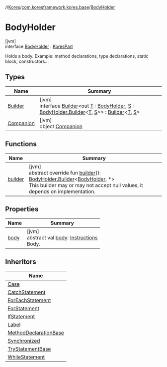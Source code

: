 //[Kores](../../../index.md)/[com.koresframework.kores.base](../index.md)/[BodyHolder](index.md)

# BodyHolder

[jvm]\
interface [BodyHolder](index.md) : [KoresPart](../../com.koresframework.kores/-kores-part/index.md)

Holds a body. Example: method declarations, type declarations, static block, constructors...

## Types

| Name | Summary |
|---|---|
| [Builder](-builder/index.md) | [jvm]<br>interface [Builder](-builder/index.md)<out [T](-builder/index.md) : [BodyHolder](index.md), [S](-builder/index.md) : [BodyHolder.Builder](-builder/index.md)<[T](-builder/index.md), [S](-builder/index.md)>> : [Builder](../../com.koresframework.kores.builder/-builder/index.md)<[T](-builder/index.md), [S](-builder/index.md)> |
| [Companion](-companion/index.md) | [jvm]<br>object [Companion](-companion/index.md) |

## Functions

| Name | Summary |
|---|---|
| [builder](builder.md) | [jvm]<br>abstract override fun [builder](builder.md)(): [BodyHolder.Builder](-builder/index.md)<[BodyHolder](index.md), *><br>This builder may or may not accept null values, it depends on implementation. |

## Properties

| Name | Summary |
|---|---|
| [body](body.md) | [jvm]<br>abstract val [body](body.md): [Instructions](../../com.koresframework.kores/-instructions/index.md)<br>Body. |

## Inheritors

| Name |
|---|
| [Case](../-case/index.md) |
| [CatchStatement](../-catch-statement/index.md) |
| [ForEachStatement](../-for-each-statement/index.md) |
| [ForStatement](../-for-statement/index.md) |
| [IfStatement](../-if-statement/index.md) |
| [Label](../-label/index.md) |
| [MethodDeclarationBase](../-method-declaration-base/index.md) |
| [Synchronized](../-synchronized/index.md) |
| [TryStatementBase](../-try-statement-base/index.md) |
| [WhileStatement](../-while-statement/index.md) |
